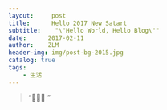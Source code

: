 ```yaml
---
layout:     post
title:      Hello 2017 New Satart
subtitle:    "\"Hello World, Hello Blog\""
date:      2017-02-11
author:    ZLM
header-img: img/post-bg-2015.jpg
catalog: true
tags:
    - 生活
---
```


> “🙉🙉🙉 ”





